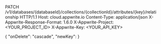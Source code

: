 PATCH /v1/databases/{databaseId}/collections/{collectionId}/attributes/{key}/relationship HTTP/1.1
Host: cloud.appwrite.io
Content-Type: application/json
X-Appwrite-Response-Format: 1.6.0
X-Appwrite-Project: <YOUR_PROJECT_ID>
X-Appwrite-Key: <YOUR_API_KEY>

{
  "onDelete": "cascade",
  "newKey": 
}
